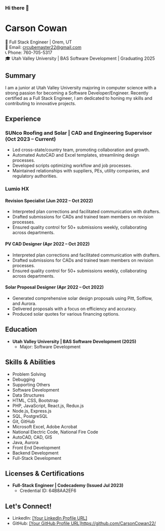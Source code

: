 ### Hi there 👋

<!--
**CarsonCowan22/CarsonCowan22** is a ✨ _special_ ✨ repository because its `README.md` (this file) appears on your GitHub profile.

Here are some ideas to get you started:

- 🔭 I’m currently working on ...
- 🌱 I’m currently learning ...
- 👯 I’m looking to collaborate on ...
- 🤔 I’m looking for help with ...
- 💬 Ask me about ...
- 📫 How to reach me: ...
- 😄 Pronouns: ...
- ⚡ Fun fact: ...
-->
# Carson Cowan

🚀 Full Stack Engineer | Orem, UT  
📧 Email: crcubemaster22@gmail.com  
📞 Phone: 760-705-5317  
🎓 Utah Valley University | BAS Software Development | Graduating 2025  

## Summary

I am a junior at Utah Valley University majoring in computer science with a strong passion for becoming a Software Developer/Engineer. Recently certified as a Full Stack Engineer, I am dedicated to honing my skills and contributing to innovative projects.

## Experience

### SUNco Roofing and Solar | CAD and Engineering Supervisor (Oct 2023 – Current)

- Led cross-state/country team, promoting collaboration and growth.
- Automated AutoCAD and Excel templates, streamlining design processes.
- Developed scripts optimizing workflow and job processes.
- Maintained relationships with suppliers, PEs, utility companies, and regulatory authorities.

### Lumio HX

#### Revision Specialist (Jun 2022 – Oct 2022)

- Interpreted plan corrections and facilitated communication with drafters.
- Drafted submissions for CADs and trained team members on revision processes.
- Ensured quality control for 50+ submissions weekly, collaborating across departments.

#### PV CAD Designer (Apr 2022 – Oct 2022)

- Interpreted plan corrections and facilitated communication with drafters.
- Drafted submissions for CADs and trained team members on revision processes.
- Ensured quality control for 50+ submissions weekly, collaborating across departments.

#### Solar Proposal Designer (Apr 2022 – Oct 2022)

- Generated comprehensive solar design proposals using Pitt, Solflow, and Aurora.
- Delivered proposals with a focus on efficiency and accuracy.
- Produced solar quotes for various financing options.

## Education

- **Utah Valley University | BAS Software Development (2025)**
  - Major: Software Development

## Skills & Abilities

- Problem Solving
- Debugging
- Supporting Others
- Software Development
- Data Structures
- HTML, CSS, Bootstrap
- PHP, JavaScript, React.js, Redux.js
- Node.js, Express.js
- SQL, PostgreSQL
- Git, GitHub
- Microsoft Excel, Adobe Acrobat
- National Electric Code, National Fire Code
- AutoCAD, CAD, GIS
- Java, Aurora
- Front End Development
- Backend Development
- Full-Stack Development

## Licenses & Certifications

- **Full-Stack Engineer | Codecademy (Issued Jul 2023)**
  - Credential ID: 64B8AA2EF6

## Let's Connect!

- LinkedIn: [[Your LinkedIn Profile URL]](https://www.linkedin.com/in/carson-cowan-478153163)
- GitHub: [[Your GitHub Profile URL]](https://github.com/CarsonCowan22/)https://github.com/CarsonCowan22/
